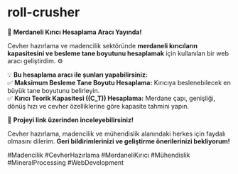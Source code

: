 # roll-crusher

🚀 **Merdaneli Kırıcı Hesaplama Aracı Yayında!**  

Cevher hazırlama ve madencilik sektöründe **merdaneli kırıcıların kapasitesini ve besleme tane boyutunu hesaplamak** için kullanılan bir web aracı geliştirdim. ⚙️  

💡 **Bu hesaplama aracı ile şunları yapabilirsiniz:**  
✅ **Maksimum Besleme Tane Boyutu Hesaplama:** Kırıcıya beslenebilecek en büyük tane boyutunu belirleyin.  
✅ **Kırıcı Teorik Kapasitesi (\(C_T\)) Hesaplama:** Merdane çapı, genişliği, dönüş hızı ve cevher özelliklerine göre kapasite tahmini yapın.  

🔗 **Projeyi link üzerinden inceleyebilirsiniz!**  

Cevher hazırlama, madencilik ve mühendislik alanındaki herkes için faydalı olmasını dilerim. **Geri bildirimlerinizi ve geliştirme önerilerinizi bekliyorum!**  

#Madencilik #CevherHazırlama #MerdaneliKırıcı #Mühendislik #MineralProcessing #WebDevelopment
